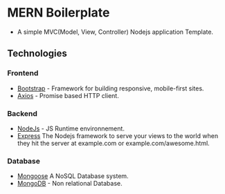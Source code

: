 # MERN Boilerplate

* A simple MVC(Model, View, Controller) Nodejs application Template.

## Technologies

### Frontend

* [Bootstrap](https://react-bootstrap.github.io/) - Framework for building responsive, mobile-first sites.
* [Axios](https://www.npmjs.com/package/axios) - Promise based HTTP client.

### Backend

* [NodeJs](https://nodejs.org/en/) - JS Runtime environnement.
* [Express](http://expressjs.com/) The Nodejs framework to serve your views to the world when they hit the server at example.com or example.com/awesome.html.

### Database

* [Mongoose](http://mongoosejs.com/) A NoSQL Database system.
* [MongoDB](https://www.mongodb.com/) - Non relational Database.